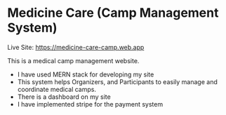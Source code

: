 # Medicine Care (Camp Management System)

Live Site: https://medicine-care-camp.web.app

This is a medical camp management website.


- I have used  MERN stack for developing my site
- This system helps Organizers, and Participants to easily manage and coordinate medical camps.
- There is a dashboard on my site
- I have implemented stripe for the payment system
  
